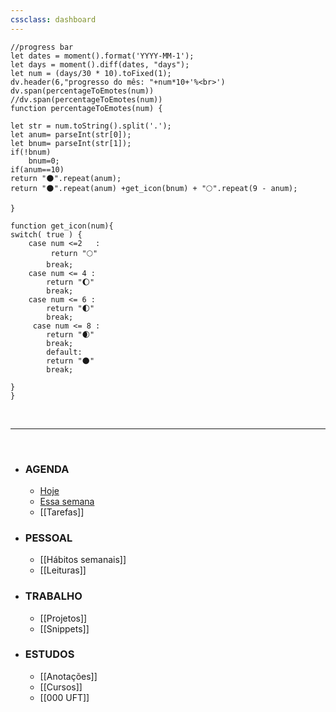```yaml
---
cssclass: dashboard
---
```

```dataviewjs
//progress bar
let dates = moment().format('YYYY-MM-1');
let days = moment().diff(dates, "days");
let num = (days/30 * 10).toFixed(1);
dv.header(6,"progresso do mês: "+num*10+'%<br>')
dv.span(percentageToEmotes(num))
//dv.span(percentageToEmotes(num))
function percentageToEmotes(num) {

let str = num.toString().split('.');
let anum= parseInt(str[0]);
let bnum= parseInt(str[1]);
if(!bnum)
	bnum=0;	
if(anum==10)
return "🌑".repeat(anum);
return "🌑".repeat(anum) +get_icon(bnum) + "🌕".repeat(9 - anum);

}

function get_icon(num){
switch( true ) {
    case num <=2   :
		 return "🌕"
        break;
    case num <= 4 :
		return "🌔"
        break;   
    case num <= 6 : 
		return "🌓"
        break;
	 case num <= 8 : 
		return "🌒"
        break;
		default:
		return "🌑"
        break;
		
}
}
```

<br>

---

<br>

- ### **AGENDA**
	- [Hoje](obsidian://advanced-uri?vault=diogo-obsidian-main&daily=true)
	- [Essa semana](obsidian://advanced-uri?vault=diogo-obsidian-main&commandid=calendar%253Aopen-weekly-note=true)
	- [[Tarefas]]
- ### **PESSOAL**
	- [[Hábitos semanais]]
	- [[Leituras]]
- ### **TRABALHO**
	- [[Projetos]]
	- [[Snippets]]
- ### **ESTUDOS** 
	- [[Anotações]]
	- [[Cursos]]
	- [[000 UFT]]

